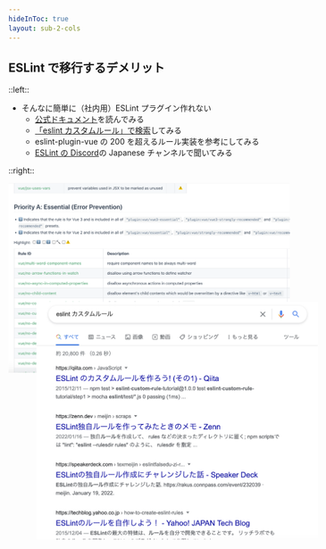 ```yaml
---
hideInToc: true
layout: sub-2-cols
---
```


## ESLint で移行するデメリット

::left::

- そんなに簡単に（社内用）ESLint プラグイン作れない
  - [公式ドキュメント](https://eslint.org/docs/latest/developer-guide/working-with-rules)を読んでみる
  - [「eslint カスタムルール」で検索](https://www.google.com/search?q=eslint+%E3%82%AB%E3%82%B9%E3%82%BF%E3%83%A0%E3%83%AB%E3%83%BC%E3%83%AB&rlz=1C5CHFA_enJP928JP928&ei=I9YWY7CBF-u32roP5-y32Ak&ved=0ahUKEwjwnvWns__5AhXrm1YBHWf2DZsQ4dUDCA4&uact=5&oq=eslint+%E3%82%AB%E3%82%B9%E3%82%BF%E3%83%A0%E3%83%AB%E3%83%BC%E3%83%AB&gs_lcp=Cgdnd3Mtd2l6EAMyBQgAEIAEOgoIABBHENYEELADOgsIABCABBAEECUQIDoFCAAQogQ6BwgAEB4QogQ6BQghEKABSgQIQRgASgQIRhgAUK0JWJ7OAWC6zwFoA3ABeAGAAesBiAH9FJIBBjAuMTUuM5gBAKABAcgBCsABAQ&sclient=gws-wiz)してみる
  - eslint-plugin-vue の 200 を超えるルール実装を参考にしてみる
  - [ESLint の Discord](https://eslint.org/chat)の Japanese チャンネルで聞いてみる

::right::

![eslint-plugin-vue](/eslint-plugin-vue-rules.png)
![「eslint カスタムルール」で検索](/eslint-custom-rule-with-google.png)

<style>
  img + img {
    position: relative;
    top: -130px;
    left: 50px;
  }
</style>

